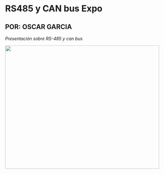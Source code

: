 # RS485 y CAN bus Expo
## POR: OSCAR GARCIA
*Presentación sobre RS-485 y can bus*

<img src = "https://m.media-amazon.com/images/I/71bvQ4m6yDL._AC_SL1500_.jpg" width = 500 height = 400>

